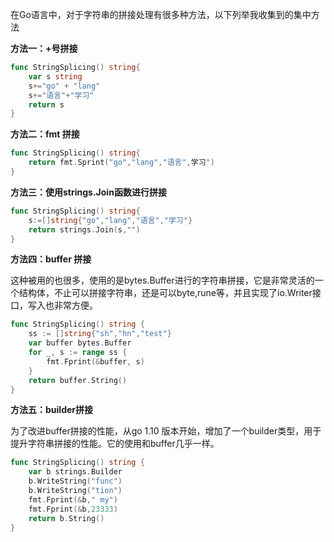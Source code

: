 在Go语言中，对于字符串的拼接处理有很多种方法，以下列举我收集到的集中方法

**方法一：+号拼接**

```go
func StringSplicing() string{
    var s string
    s+="go" + "lang"
    s+="语言"+"学习"
    return s
}
```

**方法二：fmt 拼接**

```go
func StringSplicing() string{
    return fmt.Sprint("go","lang","语言",学习")
}
```

**方法三：使用strings.Join函数进行拼接**

```go
func StringSplicing() string{
	s:=[]string{"go","lang","语言","学习"}
	return strings.Join(s,"")
}
```

**方法四：buffer 拼接**

这种被用的也很多，使用的是bytes.Buffer进行的字符串拼接，它是非常灵活的一个结构体，不止可以拼接字符串，还是可以byte,rune等，并且实现了io.Writer接口，写入也非常方便。

```go
func StringSplicing() string {
	ss := []string{"sh","hn","test"}
	var buffer bytes.Buffer
	for _, s := range ss {
		fmt.Fprint(&buffer, s)
	}
	return buffer.String()
}
```

**方法五：builder拼接**

为了改进buffer拼接的性能，从go 1.10 版本开始，增加了一个builder类型，用于提升字符串拼接的性能。它的使用和buffer几乎一样。

```go
func StringSplicing() string {	
 	var b strings.Builder
	b.WriteString("func")
	b.WriteString("tion")
	fmt.Fprint(&b," my")
	fmt.Fprint(&b,23333)
	return b.String()
}
```
